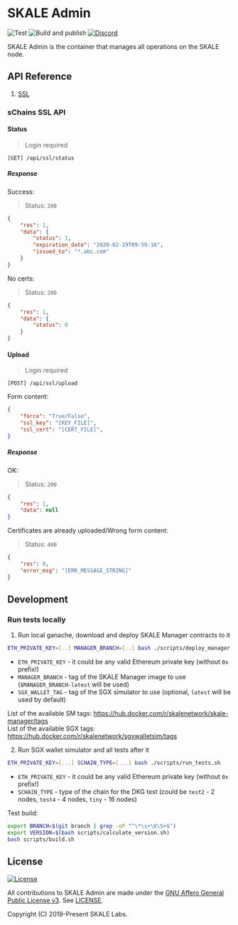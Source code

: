 # SKALE Admin

![Test](https://github.com/skalenetwork/skale-admin/workflows/Test/badge.svg)
![Build and publish](https://github.com/skalenetwork/skale-admin/workflows/Build%20and%20publish/badge.svg)
[![Discord](https://img.shields.io/discord/534485763354787851.svg)](https://discord.gg/vvUtWJB)

SKALE Admin is the container that manages all operations on the SKALE node.

## API Reference

1.  [SSL](#schains-ssl-api)

### sChains SSL API

#### Status

> Login required

    [GET] /api/ssl/status

##### Response

Success:

> Status: `200`

```json
{
    "res": 1,
    "data": {
        "status": 1,
        "expiration_date": "2020-02-19T09:59:16",
        "issued_to": "*.abc.com"
    }
}
```

No certs:

> Status: `200`

```json
{
    "res": 1,
    "data": {
        "status": 0
    }
}
```

#### Upload

> Login required

    [POST] /api/ssl/upload

Form content:

```json
{
    "force": "True/False",
    "ssl_key": "[KEY_FILE]",
    "ssl_cert": "[CERT_FILE]",
}
```

##### Response

OK:

> Status: `200`

```json
{
    "res": 1,
    "data": null
}
```

Certificates are already uploaded/Wrong form content:

> Status: `400`

```json
{
    "res": 0,
    "error_msg": "[ERR_MESSAGE_STRING]"
}
```

## Development


### Run tests locally

1) Run local ganache, download and deploy SKALE Manager contracts to it

```bash
ETH_PRIVATE_KEY=[..] MANAGER_BRANCH=[..] bash ./scripts/deploy_manager.sh
```

- `ETH_PRIVATE_KEY` - it could be any valid Ethereum private key (without `0x` prefix!)
- `MANAGER_BRANCH` - tag of the SKALE Manager image to use (`$MANAGER_BRANCH-latest` will be used)
- `SGX_WALLET_TAG` - tag of the SGX simulator to use (optional, `latest` will be used by default)

List of the available SM tags: https://hub.docker.com/r/skalenetwork/skale-manager/tags  
List of the available SGX tags: https://hub.docker.com/r/skalenetwork/sgxwalletsim/tags

2) Run SGX wallet simulator and all tests after it

```bash
ETH_PRIVATE_KEY=[...] SCHAIN_TYPE=[...] bash ./scripts/run_tests.sh
```

- `ETH_PRIVATE_KEY` - it could be any valid Ethereum private key (without `0x` prefix!)
- `SCHAIN_TYPE` - type of the chain for the DKG test (could be `test2` - 2 nodes, `test4` - 4 nodes, `tiny` - 16 nodes)

Test build:

```bash
export BRANCH=$(git branch | grep -oP "^\*\s+\K\S+$")
export VERSION=$(bash scripts/calculate_version.sh)
bash scripts/build.sh
```

## License

[![License](https://img.shields.io/github/license/skalenetwork/skale-admin.svg)](LICENSE)

All contributions to SKALE Admin are made under the [GNU Affero General Public License v3](https://www.gnu.org/licenses/agpl-3.0.en.html). See [LICENSE](LICENSE).

Copyright (C) 2019-Present SKALE Labs.
